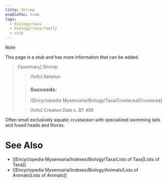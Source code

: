 ```yaml
---
title: Shrimp
enableToc: true
tags:
  - biology/taxa
  - biology/taxa/family
  - stub
---
```


> [!note]
> This page is a stub and has more information that can be added.

> [!summary] Shrimp
> > [!info] Relation
> > ### Succeeds:
> > [[Encyclopedia Mysenvaria/Biology/Taxa/Crustacea|Crustacea]
>
> > [!info] Creation Date
> > c. BT 495

Often small exclusively aquatic crustacean with specialized swimming tails and fused heads and thorax.

# See Also
- [[Encyclopedia Mysenvaria/Indexes/Biology/Taxa/Lists of Taxa|Lists of Taxa]]
- [[Encyclopedia Mysenvaria/Indexes/Biology/Animals/Lists of Animals|Lists of Animals]]
